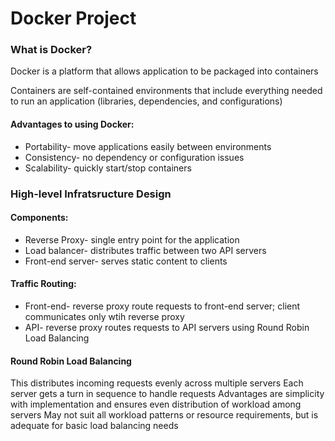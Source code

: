 # Docker Project

### What is Docker?
Docker is a platform that allows application to be packaged into containers

Containers are self-contained environments that include everything needed to run an application (libraries, dependencies, and configurations)
#### Advantages to using Docker:
- Portability- move applications easily between environments
- Consistency- no dependency or configuration issues
- Scalability- quickly start/stop containers
### High-level Infratsructure Design
#### Components:
- Reverse Proxy- single entry point for the application
- Load balancer- distributes traffic between two API servers
- Front-end server- serves static content to clients

#### Traffic Routing:
- Front-end- reverse proxy route requests to front-end server; client communicates only wtih reverse proxy
- API- reverse proxy routes requests to API servers using Round Robin Load Balancing

#### Round Robin Load Balancing
This distributes incoming requests evenly across multiple servers
Each server gets a turn in sequence to handle requests
Advantages are simplicity with implementation and ensures even distribution of workload among servers
May not suit all workload patterns or resource requirements, but is adequate for basic load balancing needs